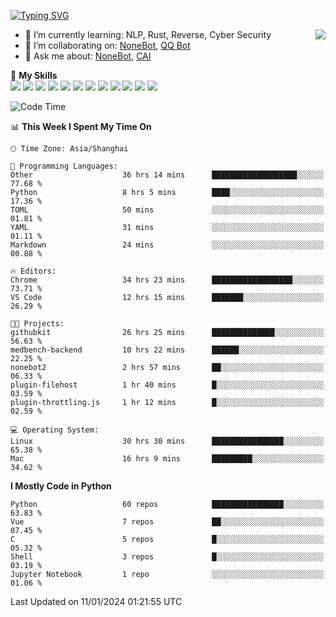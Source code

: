 [![Typing SVG](https://readme-typing-svg.herokuapp.com?size=25&duration=2500&color=8C43EA&vCenter=true&width=200&height=40&lines=Hi+there+%F0%9F%91%8B%F0%9F%8F%BB;I'm+yanyongyu)](https://git.io/typing-svg)

<a href="#">
  <img align="right" src="https://github-readme-stats.vercel.app/api?username=yanyongyu&count_private=true&show_icons=true&bg_color=15,f2f7fd,E0EAFC" />
</a>

- 🌱 I’m currently learning: NLP, Rust, Reverse, Cyber Security
- 👯 I’m collaborating on: [NoneBot](https://github.com/nonebot), [QQ Bot](https://github.com/Mrs4s/go-cqhttp)
- 💬 Ask me about: [NoneBot](https://github.com/nonebot), [CAI](https://github.com/cscs181/CAI)

🌟 **My Skills**  
![](https://img.shields.io/badge/-Python-3e74a2?style=flat-square&logo=Python&logoColor=fff)
![](https://img.shields.io/badge/-TypeScript-3178C6?style=flat-square&logo=TypeScript&logoColor=fff)
![](https://img.shields.io/badge/-Vue-4fc08d?style=flat-square&logo=Vue.js&logoColor=fff)
![](https://img.shields.io/badge/-React-2d98ce?style=flat-square&logo=React&logoColor=fff)
![](https://img.shields.io/badge/-FastAPI-009688?style=flat-square&logo=FastAPI&logoColor=fff)
![](https://img.shields.io/badge/-Linux-000000?style=flat-square&logo=Linux&logoColor=fff)
![](https://img.shields.io/badge/-Docker-2496ED?style=flat-square&logo=Docker&logoColor=fff)
![](https://img.shields.io/badge/-Kubernetes-326CE5?style=flat-square&logo=Kubernetes&logoColor=fff)
![](https://img.shields.io/badge/-GitHub%20Actions-2088FF?style=flat-square&logo=GitHubActions&logoColor=fff)
![](https://img.shields.io/badge/-PostgreSQL-4169E1?style=flat-square&logo=PostgreSQL&logoColor=fff)
![](https://img.shields.io/badge/-Redis-DC382D?style=flat-square&logo=Redis&logoColor=fff)
![](https://img.shields.io/badge/-MongoDB-47A248?style=flat-square&logo=MongoDB&logoColor=fff)

<!--START_SECTION:waka-->
![Code Time](http://img.shields.io/badge/Code%20Time-5%2C676%20hrs%2041%20mins-blue)

📊 **This Week I Spent My Time On** 

```text
🕑︎ Time Zone: Asia/Shanghai

💬 Programming Languages: 
Other                    36 hrs 14 mins      ███████████████████░░░░░░   77.68 % 
Python                   8 hrs 5 mins        ████░░░░░░░░░░░░░░░░░░░░░   17.36 % 
TOML                     50 mins             ░░░░░░░░░░░░░░░░░░░░░░░░░   01.81 % 
YAML                     31 mins             ░░░░░░░░░░░░░░░░░░░░░░░░░   01.11 % 
Markdown                 24 mins             ░░░░░░░░░░░░░░░░░░░░░░░░░   00.88 % 

🔥 Editors: 
Chrome                   34 hrs 23 mins      ██████████████████░░░░░░░   73.71 % 
VS Code                  12 hrs 15 mins      ███████░░░░░░░░░░░░░░░░░░   26.29 % 

🐱‍💻 Projects: 
githubkit                26 hrs 25 mins      ██████████████░░░░░░░░░░░   56.63 % 
medbench-backend         10 hrs 22 mins      ██████░░░░░░░░░░░░░░░░░░░   22.25 % 
nonebot2                 2 hrs 57 mins       ██░░░░░░░░░░░░░░░░░░░░░░░   06.33 % 
plugin-filehost          1 hr 40 mins        █░░░░░░░░░░░░░░░░░░░░░░░░   03.59 % 
plugin-throttling.js     1 hr 12 mins        █░░░░░░░░░░░░░░░░░░░░░░░░   02.59 % 

💻 Operating System: 
Linux                    30 hrs 30 mins      ████████████████░░░░░░░░░   65.38 % 
Mac                      16 hrs 9 mins       █████████░░░░░░░░░░░░░░░░   34.62 % 
```

**I Mostly Code in Python** 

```text
Python                   60 repos            ████████████████░░░░░░░░░   63.83 % 
Vue                      7 repos             ██░░░░░░░░░░░░░░░░░░░░░░░   07.45 % 
C                        5 repos             █░░░░░░░░░░░░░░░░░░░░░░░░   05.32 % 
Shell                    3 repos             █░░░░░░░░░░░░░░░░░░░░░░░░   03.19 % 
Jupyter Notebook         1 repo              ░░░░░░░░░░░░░░░░░░░░░░░░░   01.06 % 
```




 Last Updated on 11/01/2024 01:21:55 UTC
<!--END_SECTION:waka-->
